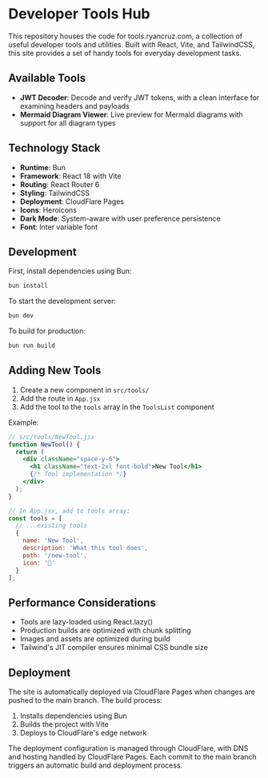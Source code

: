 # Developer Tools Hub

This repository houses the code for tools.ryancruz.com, a collection of useful developer tools and utilities. Built with React, Vite, and TailwindCSS, this site provides a set of handy tools for everyday development tasks.

## Available Tools

- **JWT Decoder**: Decode and verify JWT tokens, with a clean interface for examining headers and payloads
- **Mermaid Diagram Viewer**: Live preview for Mermaid diagrams with support for all diagram types

## Technology Stack

- **Runtime**: Bun
- **Framework**: React 18 with Vite
- **Routing**: React Router 6
- **Styling**: TailwindCSS
- **Deployment**: CloudFlare Pages
- **Icons**: Heroicons
- **Dark Mode**: System-aware with user preference persistence
- **Font**: Inter variable font

## Development

First, install dependencies using Bun:

```bash
bun install
```

To start the development server:

```bash
bun dev
```

To build for production:

```bash
bun run build
```

## Adding New Tools

1. Create a new component in `src/tools/`
2. Add the route in `App.jsx`
3. Add the tool to the `tools` array in the `ToolsList` component

Example:

```jsx
// src/tools/NewTool.jsx
function NewTool() {
  return (
    <div className="space-y-6">
      <h1 className="text-2xl font-bold">New Tool</h1>
      {/* Tool implementation */}
    </div>
  );
}

// In App.jsx, add to tools array:
const tools = [
  // ...existing tools
  {
    name: 'New Tool',
    description: 'What this tool does',
    path: '/new-tool',
    icon: '🔧'
  }
];
```

## Performance Considerations

- Tools are lazy-loaded using React.lazy()
- Production builds are optimized with chunk splitting
- Images and assets are optimized during build
- Tailwind's JIT compiler ensures minimal CSS bundle size

## Deployment

The site is automatically deployed via CloudFlare Pages when changes are pushed to the main branch. The build process:

1. Installs dependencies using Bun
2. Builds the project with Vite
3. Deploys to CloudFlare's edge network

The deployment configuration is managed through CloudFlare, with DNS and hosting handled by CloudFlare Pages. Each commit to the main branch triggers an automatic build and deployment process.